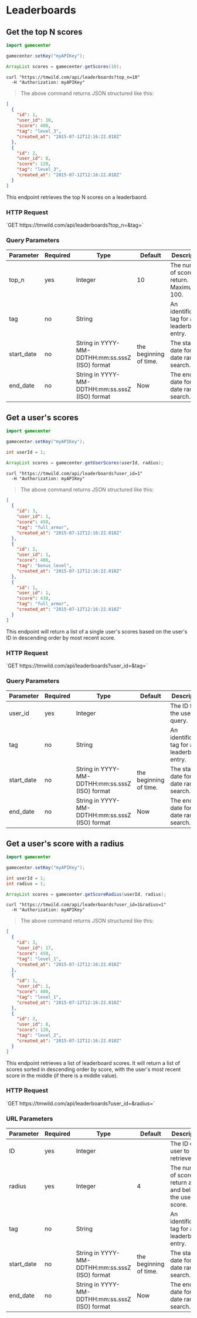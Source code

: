 # Leaderboards

## Get the top N scores

```java
import gamecenter

gamecenter.setKey("myAPIKey");

ArrayList scores = gamecenter.getScores(10);
```

```shell
curl "https://tmwild.com/api/leaderboards?top_n=10"
  -H "Authorization: myAPIKey"
```

> The above command returns JSON structured like this:

```json
[
  {
    "id": 1,
    "user_id": 10,
    "score": 400,
    "tag": "level_3",
    "created_at": "2015-07-12T12:16:22.018Z"
  },
  {
    "id": 2,
    "user_id": 8,
    "score": 120,
    "tag": "level_3",
    "created_at": "2015-07-12T12:16:22.018Z"
  }
]
```

This endpoint retrieves the top N scores on a leaderbaord.

### HTTP Request

<a href="/api/leaderboards" style="text-decoration: none;">
`GET https://tmwild.com/api/leaderboards?top_n=<N>&tag=<tag>`
</a>

### Query Parameters

Parameter | Required | Type | Default | Description
--------- | -------- | ---- | ------- | -----------
top_n | yes | Integer | 10 | The number of scores to return. Maximum of 100.
tag | no | String | | An identification tag for a leaderboard entry.
start_date | no | String in YYYY-MM-DDTHH:mm:ss.sssZ (ISO) format | the beginning of time. | The start date for a date range search.
end_date | no | String in YYYY-MM-DDTHH:mm:ss.sssZ (ISO) format | Now | The end date for a date range search.




## Get a user's scores

```java
import gamecenter

gamecenter.setKey("myAPIKey");

int userId = 1;

ArrayList scores = gamecenter.getUserScores(userId, radius);
```

```shell
curl "https://tmwild.com/api/leaderboards?user_id=1"
  -H "Authorization: myAPIKey"
```

> The above command returns JSON structured like this:

```json
[
  {
    "id": 3,
    "user_id": 1,
    "score": 450,
    "tag": "full_armor",
    "created_at": "2015-07-12T12:16:22.018Z"
  },
  {
    "id": 2,
    "user_id": 1,
    "score": 400,
    "tag": "bonus_level",
    "created_at": "2015-07-12T12:16:22.018Z"
  },
  {
    "id": 1,
    "user_id": 1,
    "score": 430,
    "tag": "full_armor",
    "created_at": "2015-07-12T12:16:22.018Z"
  }
]
```

This endpoint will return a list of a single user's scores based on the user's ID in descending order by most recent score.

### HTTP Request

<a href="/api/leaderboards?user_id=1" style="text-decoration: none;">
`GET https://tmwild.com/api/leaderboards?user_id=<id>&tag=<tag>`
</a>

### Query Parameters

Parameter | Required | Type | Default | Description
--------- | -------- | ---- | ------- | -----------
user_id | yes | Integer | | The ID for the user to query.
tag | no | String | | An identification tag for a leaderboard entry.
start_date | no | String in YYYY-MM-DDTHH:mm:ss.sssZ (ISO) format | the beginning of time. | The start date for a date range search.
end_date | no | String in YYYY-MM-DDTHH:mm:ss.sssZ (ISO) format | Now | The end date for a date range search.




## Get a user's score with a radius

```java
import gamecenter

gamecenter.setKey("myAPIKey");

int userId = 1;
int radius = 1;

ArrayList scores = gamecenter.getScoreRadius(userId, radius);
```

```shell
curl "https://tmwild.com/api/leaderboards?user_id=1&radius=1"
  -H "Authorization: myAPIKey"
```

> The above command returns JSON structured like this:

```json
[
  {
    "id": 3,
    "user_id": 17,
    "score": 450,
    "tag": "level_1",
    "created_at": "2015-07-12T12:16:22.018Z"
  },
  {
    "id": 1,
    "user_id": 1,
    "score": 400,
    "tag": "level_1",
    "created_at": "2015-07-12T12:16:22.018Z"
  },
  {
    "id": 2,
    "user_id": 8,
    "score": 120,
    "tag": "level_2",
    "created_at": "2015-07-12T12:16:22.018Z"
  }
]
```

This endpoint retrieves a list of leaderboard scores. It will return a list of scores sorted in descending order by score, with the user's most recent score in the middle (if there is a middle value).


### HTTP Request

<a href="/api/leaderboards" style="text-decoration: none;">
`GET https://tmwild.com/api/leaderboards?user_id=<ID>&radius=<radius>`
</a>

### URL Parameters

Parameter | Required | Type | Default | Description
--------- | -------- | ---- | ------- | -----------
ID | yes | Integer | | The ID of the user to retrieve.
radius | yes | Integer | 4 | The number of scores to return above and below the user's score.
tag | no | String | | An identification tag for a leaderboard entry.
start_date | no | String in YYYY-MM-DDTHH:mm:ss.sssZ (ISO) format | the beginning of time. | The start date for a date range search.
end_date | no | String in YYYY-MM-DDTHH:mm:ss.sssZ (ISO) format | Now | The end date for a date range search.
